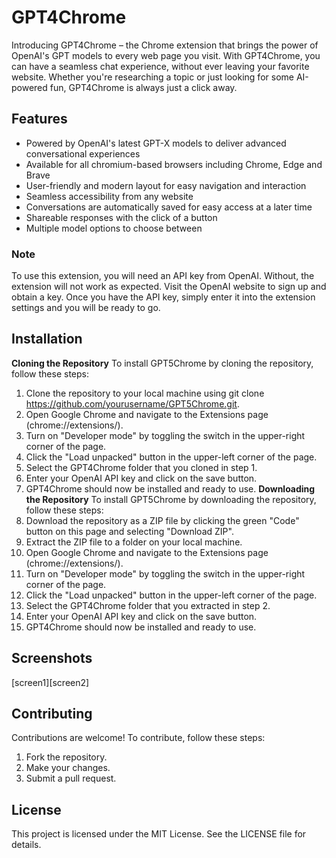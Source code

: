 # GPT4Chrome

Introducing GPT4Chrome – the Chrome extension that brings the power of OpenAI's GPT models to every web page you visit. With GPT4Chrome, you can have a seamless chat experience, without ever leaving your favorite website. Whether you're researching a topic or just looking for some AI-powered fun, GPT4Chrome is always just a click away.

## Features
- Powered by OpenAI's latest GPT-X models to deliver advanced conversational experiences
- Available for all chromium-based browsers including Chrome, Edge and Brave
- User-friendly and modern layout for easy navigation and interaction
- Seamless accessibility from any website
- Conversations are automatically saved for easy access at a later time
- Shareable responses with the click of a button
- Multiple model options to choose between

### Note
To use this extension, you will need an API key from OpenAI. Without, the extension will not work as expected. Visit the OpenAI website to sign up and obtain a key. Once you have the API key, simply enter it into the extension settings and you will be ready to go.

## Installation
**Cloning the Repository**
To install GPT5Chrome by cloning the repository, follow these steps:
1. Clone the repository to your local machine using git clone https://github.com/yourusername/GPT5Chrome.git.
2. Open Google Chrome and navigate to the Extensions page (chrome://extensions/).
3. Turn on "Developer mode" by toggling the switch in the upper-right corner of the page.
4. Click the "Load unpacked" button in the upper-left corner of the page.
5. Select the GPT4Chrome folder that you cloned in step 1.
6. Enter your OpenAI API key and click on the save button.
7. GPT4Chrome should now be installed and ready to use.
**Downloading the Repository**
To install GPT5Chrome by downloading the repository, follow these steps:
1. Download the repository as a ZIP file by clicking the green "Code" button on this page and selecting "Download ZIP".
2. Extract the ZIP file to a folder on your local machine.
3. Open Google Chrome and navigate to the Extensions page (chrome://extensions/).
4. Turn on "Developer mode" by toggling the switch in the upper-right corner of the page.
5. Click the "Load unpacked" button in the upper-left corner of the page.
6. Select the GPT4Chrome folder that you extracted in step 2.
7. Enter your OpenAI API key and click on the save button.
8. GPT4Chrome should now be installed and ready to use.

## Screenshots
[screen1][screen2]

## Contributing
Contributions are welcome! To contribute, follow these steps:
1. Fork the repository.
2. Make your changes.
3. Submit a pull request.

## License
This project is licensed under the MIT License. See the LICENSE file for details.
